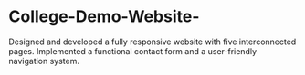 # College-Demo-Website-
Designed and developed a fully responsive website with five interconnected pages. Implemented a functional contact form and a user-friendly navigation system.
